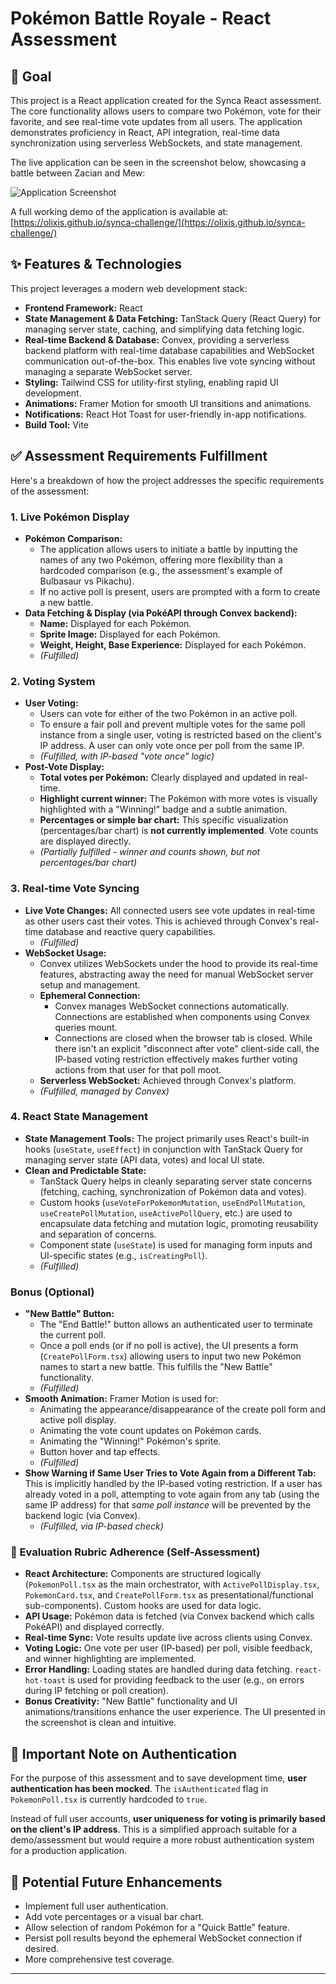 # Pokémon Battle Royale - React Assessment

## 📌 Goal

This project is a React application created for the Synca React assessment. The core functionality allows users to compare two Pokémon, vote for their favorite, and see real-time vote updates from all users. The application demonstrates proficiency in React, API integration, real-time data synchronization using serverless WebSockets, and state management.

The live application can be seen in the screenshot below, showcasing a battle between Zacian and Mew:

![Application Screenshot](https://i.gyazo.com/776953d6f9dbdc62d28a36df5a9153bb.png)

A full working demo of the application is available at: [https://olixis.github.io/synca-challenge/](https://olixis.github.io/synca-challenge/)

## ✨ Features & Technologies

This project leverages a modern web development stack:

*   **Frontend Framework:** React
*   **State Management & Data Fetching:** TanStack Query (React Query) for managing server state, caching, and simplifying data fetching logic.
*   **Real-time Backend & Database:** Convex, providing a serverless backend platform with real-time database capabilities and WebSocket communication out-of-the-box. This enables live vote syncing without managing a separate WebSocket server.
*   **Styling:** Tailwind CSS for utility-first styling, enabling rapid UI development.
*   **Animations:** Framer Motion for smooth UI transitions and animations.
*   **Notifications:** React Hot Toast for user-friendly in-app notifications.
*   **Build Tool:** Vite

## ✅ Assessment Requirements Fulfillment

Here's a breakdown of how the project addresses the specific requirements of the assessment:

### 1. Live Pokémon Display
*   **Pokémon Comparison:**
    *   The application allows users to initiate a battle by inputting the names of any two Pokémon, offering more flexibility than a hardcoded comparison (e.g., the assessment's example of Bulbasaur vs Pikachu).
    *   If no active poll is present, users are prompted with a form to create a new battle.
*   **Data Fetching & Display (via PokéAPI through Convex backend):**
    *   **Name:** Displayed for each Pokémon.
    *   **Sprite Image:** Displayed for each Pokémon.
    *   **Weight, Height, Base Experience:** Displayed for each Pokémon.
    *   *(Fulfilled)*

### 2. Voting System
*   **User Voting:**
    *   Users can vote for either of the two Pokémon in an active poll.
    *   To ensure a fair poll and prevent multiple votes for the same poll instance from a single user, voting is restricted based on the client's IP address. A user can only vote once per poll from the same IP.
    *   *(Fulfilled, with IP-based "vote once" logic)*
*   **Post-Vote Display:**
    *   **Total votes per Pokémon:** Clearly displayed and updated in real-time.
    *   **Highlight current winner:** The Pokémon with more votes is visually highlighted with a "Winning!" badge and a subtle animation.
    *   **Percentages or simple bar chart:** This specific visualization (percentages/bar chart) is **not currently implemented**. Vote counts are displayed directly.
    *   *(Partially fulfilled - winner and counts shown, but not percentages/bar chart)*

### 3. Real-time Vote Syncing
*   **Live Vote Changes:** All connected users see vote updates in real-time as other users cast their votes. This is achieved through Convex's real-time database and reactive query capabilities.
    *   *(Fulfilled)*
*   **WebSocket Usage:**
    *   Convex utilizes WebSockets under the hood to provide its real-time features, abstracting away the need for manual WebSocket server setup and management.
    *   **Ephemeral Connection:**
        *   Convex manages WebSocket connections automatically. Connections are established when components using Convex queries mount.
        *   Connections are closed when the browser tab is closed. While there isn't an explicit "disconnect after vote" client-side call, the IP-based voting restriction effectively makes further voting actions from that user for that poll moot.
    *   **Serverless WebSocket:** Achieved through Convex's platform.
    *   *(Fulfilled, managed by Convex)*

### 4. React State Management
*   **State Management Tools:** The project primarily uses React's built-in hooks (`useState`, `useEffect`) in conjunction with TanStack Query for managing server state (API data, votes) and local UI state.
*   **Clean and Predictable State:**
    *   TanStack Query helps in cleanly separating server state concerns (fetching, caching, synchronization of Pokémon data and votes).
    *   Custom hooks (`useVoteForPokemonMutation`, `useEndPollMutation`, `useCreatePollMutation`, `useActivePollQuery`, etc.) are used to encapsulate data fetching and mutation logic, promoting reusability and separation of concerns.
    *   Component state (`useState`) is used for managing form inputs and UI-specific states (e.g., `isCreatingPoll`).
    *   *(Fulfilled)*

### Bonus (Optional)
*   **"New Battle" Button:**
    *   The "End Battle!" button allows an authenticated user to terminate the current poll.
    *   Once a poll ends (or if no poll is active), the UI presents a form (`CreatePollForm.tsx`) allowing users to input two new Pokémon names to start a new battle. This fulfills the "New Battle" functionality.
    *   *(Fulfilled)*
*   **Smooth Animation:** Framer Motion is used for:
    *   Animating the appearance/disappearance of the create poll form and active poll display.
    *   Animating the vote count updates on Pokémon cards.
    *   Animating the "Winning!" Pokémon's sprite.
    *   Button hover and tap effects.
    *   *(Fulfilled)*
*   **Show Warning if Same User Tries to Vote Again from a Different Tab:** This is implicitly handled by the IP-based voting restriction. If a user has already voted in a poll, attempting to vote again from any tab (using the same IP address) for that *same poll instance* will be prevented by the backend logic (via Convex).
    *   *(Fulfilled, via IP-based check)*

### 🧪 Evaluation Rubric Adherence (Self-Assessment)
*   **React Architecture:** Components are structured logically (`PokemonPoll.tsx` as the main orchestrator, with `ActivePollDisplay.tsx`, `PokemonCard.tsx`, and `CreatePollForm.tsx` as presentational/functional sub-components). Custom hooks are used for data logic.
*   **API Usage:** Pokémon data is fetched (via Convex backend which calls PokéAPI) and displayed correctly.
*   **Real-time Sync:** Vote results update live across clients using Convex.
*   **Voting Logic:** One vote per user (IP-based) per poll, visible feedback, and winner highlighting are implemented.
*   **Error Handling:** Loading states are handled during data fetching. `react-hot-toast` is used for providing feedback to the user (e.g., on errors during IP fetching or poll creation).
*   **Bonus Creativity:** "New Battle" functionality and UI animations/transitions enhance the user experience. The UI presented in the screenshot is clean and intuitive.

## 📝 Important Note on Authentication

For the purpose of this assessment and to save development time, **user authentication has been mocked**. The `isAuthenticated` flag in `PokemonPoll.tsx` is currently hardcoded to `true`.

Instead of full user accounts, **user uniqueness for voting is primarily based on the client's IP address**. This is a simplified approach suitable for a demo/assessment but would require a more robust authentication system for a production application.

## 🚀 Potential Future Enhancements
*   Implement full user authentication.
*   Add vote percentages or a visual bar chart.
*   Allow selection of random Pokémon for a "Quick Battle" feature.
*   Persist poll results beyond the ephemeral WebSocket connection if desired.
*   More comprehensive test coverage.

---

